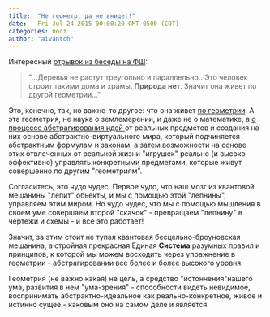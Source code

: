 ```yaml
---
title:  "Не геометр, да не внидет!"
date:   Fri Jul 24 2015 00:00:20 GMT-0500 (CDT)
categories: пост
author: "aivantch"
---
```


Интересный <a href="http://philosophystorm.org/ne-geometr-da-ne-voidet-vkhodim#comment-145365">отрывок из беседы на ФШ</a>:

<blockquote>"...Деревья не растут треугольно и параллельно.. Это человек строит такими дома и храмы. <strong>Природа нет</strong>. Значит она живет по другой геометрии..."</blockquote>

Это, конечно, так, но важно-то другое: что она живет <u>по геометрии</u>. А эта геометрия, не наука о землемерении, и даже не о математике, а <u>о процессе абстрагирования идей </u>от реальных предметов и создания на них основе абстрактно-виртуального мира, который подчиняется абстрактным формулам и законам, а затем возможности на основе этих отвлеченных от реальной жизни "игрушек" реально (и высоко эффективно) управлять конкретными предметами, которые живут совершенно по другим "геометриям".

Согласитесь, это чудо чудес. Первое чудо, что наш мозг из квантовой мешанины "лепит" обьекты, и мы с помощью этой "лепнины", управляем этим миром. Но чудо чудес, что мы с помощью мышления в своем уме совершаем второй "скачок" - превращаем "лепнину" в чертежи и схемы - и все это работает!

Значит, за этим стоит не тупая квантовая бесцельно-броуновская мешанина, а стройная прекрасная Единая <strong>Система</strong> разумных правил и принципов, к которой мы можем восходить через упражнение в геометрии - абстрагировании все более и более высокого уровня.

Геометрия (не важно какая) не цель, а средство "истончения"нашего ума, развития в нем "ума-зрения" - способности видеть невидимое, воспринимать абстрактно-идеальное как реально-конкретное, живое и истинно сущее - каковым оно на самом деле и является.